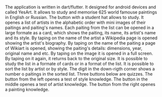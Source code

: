 The application is written in dart/flutter. It designed for android devices and called YesArt. It allows to study and memorise 625 world famouse paintings in English or Russian. 
The button with a student hat allows to study. It openes a list of artists in the alphabetic order with mini images of their paitings and paiting's names. Each paiting from the list can be opened in a large formate as a card, which shows the paiting, its name, its artist's name and its style. By taping on the name of the artist a Wikipedia page is opened showing the artist's biography. By taping on the name of the paiting a page of Wikiart is opened, showing the paiting's details: dimensions, year, original name and etc. By taping on the image it is opened in a full screen. By taping on it again, it returns back to the original size. It is possible to study the list in a formate of cards or in a format of the list.  It is possible to sort the list by artist or by style. The digit in the down-rigth corner shows a number o paitings in the sorted list.
Three buttons below are quizzes. The button from the left openes a test of style knowledge. The button in the middle openes a test of artist knowledge. The button from the right openes a painting knowledge.
